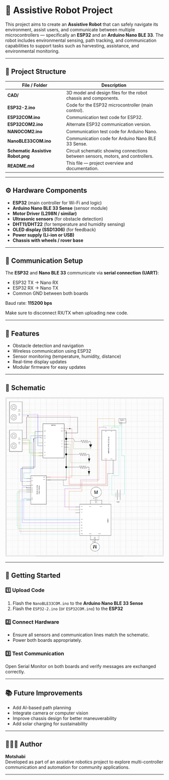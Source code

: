 # 🤖 Assistive Robot Project

This project aims to create an **Assistive Robot** that can safely navigate its environment, assist users, and communicate between multiple microcontrollers — specifically an **ESP32** and an **Arduino Nano BLE 33**. The robot includes environmental sensing, path tracking, and communication capabilities to support tasks such as harvesting, assistance, and environmental monitoring.

---

## 📁 Project Structure

| File / Folder | Description |
|----------------|-------------|
| **CAD/** | 3D model and design files for the robot chassis and components. |
| **ESP32-2.ino** | Code for the ESP32 microcontroller (main control). |
| **ESP32COM.ino** | Communication test code for ESP32. |
| **ESP32COM2.ino** | Alternate ESP32 communication version. |
| **NANOCOM2.ino** | Communication test code for Arduino Nano. |
| **NanoBLE33COM.ino** | Communication code for Arduino Nano BLE 33 Sense. |
| **Schematic Assistive Robot.png** | Circuit schematic showing connections between sensors, motors, and controllers. |
| **README.md** | This file — project overview and documentation. |

---

## ⚙️ Hardware Components

- **ESP32** (main controller for Wi-Fi and logic)
- **Arduino Nano BLE 33 Sense** (sensor module)
- **Motor Driver (L298N / similar)**
- **Ultrasonic sensors** (for obstacle detection)
- **DHT11/DHT22** (for temperature and humidity sensing)
- **OLED display (SSD1306)** (for feedback)
- **Power supply (Li-ion or USB)**
- **Chassis with wheels / rover base**

---

## 🔌 Communication Setup

The **ESP32** and **Nano BLE 33** communicate via **serial connection (UART)**:
- ESP32 TX → Nano RX  
- ESP32 RX → Nano TX  
- Common GND between both boards  

Baud rate: **115200 bps**  

Make sure to disconnect RX/TX when uploading new code.

---

## 🧠 Features

- Obstacle detection and navigation
- Wireless communication using ESP32
- Sensor monitoring (temperature, humidity, distance)
- Real-time display updates
- Modular firmware for easy updates

---

## 🧩 Schematic

![Schematic Assistive Robot](Schematic%20Assistive%20Robot.png)

---

## 🚀 Getting Started

### 1️⃣ Upload Code
1. Flash the `NanoBLE33COM.ino` to the **Arduino Nano BLE 33 Sense**
2. Flash the `ESP32-2.ino` (or `ESP32COM.ino`) to the **ESP32**

### 2️⃣ Connect Hardware
- Ensure all sensors and communication lines match the schematic.
- Power both boards appropriately.

### 3️⃣ Test Communication
Open Serial Monitor on both boards and verify messages are exchanged correctly.

---

## 📚 Future Improvements

- Add AI-based path planning  
- Integrate camera or computer vision  
- Improve chassis design for better maneuverability  
- Add solar charging for sustainability  

---

## 👩🏽‍💻 Author
**Motshabi**  
Developed as part of an assistive robotics project to explore multi-controller communication and automation for community applications.

---



